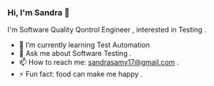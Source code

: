 ### Hi, I'm Sandra 👋

I'm Software Quality Qontrol Engineer , interested in Testing .

- 🌱 I’m currently learning Test Automation 
- 💬 Ask me about Software Testing .
- 📫 How to reach me: sandrasamy17@gmail.com .
- ⚡ Fun fact: food can make me happy .
